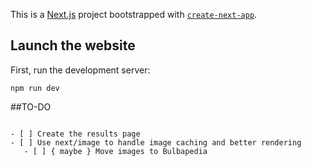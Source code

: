 This is a [Next.js](https://nextjs.org/) project bootstrapped with [`create-next-app`](https://github.com/vercel/next.js/tree/canary/packages/create-next-app).

## Launch the website

First, run the development server:

```
npm run dev
```

##TO-DO

```

- [ ] Create the results page
- [ ] Use next/image to handle image caching and better rendering
   - [ ] { maybe } Move images to Bulbapedia


```
